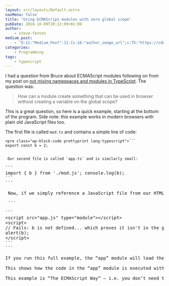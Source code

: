 ```yaml
---
layout: src/layouts/Default.astro
navMenu: false
title: 'Using ECMAScript modules with zero global scope'
pubDate: 2018-10-09T20:13:09+01:00
author:
    - steve-fenton
medium_post:
    - 'O:11:"Medium_Post":11:{s:16:"author_image_url";s:75:"https://cdn-images-1.medium.com/fit/c/400/400/1*eXkhfEuF41g5W_xnc_ydLA.jpeg";s:10:"author_url";s:38:"https://medium.com/@steve.fenton.co.uk";s:11:"byline_name";N;s:12:"byline_email";N;s:10:"cross_link";s:3:"yes";s:2:"id";s:12:"10155af6bf00";s:21:"follower_notification";s:3:"yes";s:7:"license";s:19:"all-rights-reserved";s:14:"publication_id";s:2:"-1";s:6:"status";s:5:"draft";s:3:"url";s:51:"https://medium.com/@steve.fenton.co.uk/10155af6bf00";}'
categories:
    - Programming
tags:
    - typescript
---
```


 I had a question from Bruce about ECMAScript modules following on from my post on [not mixing namespaces and modules in TypeScript](https://www.stevefenton.co.uk/2017/08/stop-mixing-typescript-modules-and-namespaces/). The question was:

> How can a module create something that can be used in browser without creating a variable on the global scope?

 This is a great question, so here is a quick example, starting at the bottom of the program. Side note: this example works in modern browsers with plain old JavaScript files too.

 The first file is called `mod.ts` and contains a simple line of code:

 ```
<pre class="wp-block-code prettyprint lang-typescript">```
export const b = 2;
```
```

 Our second file is called `app.ts` and is similarly small:

 ```
<pre class="wp-block-code prettyprint lang-typescript">```
import { b } from './mod.js'; console.log(b);
```
```

 Now, if we simply reference a JavaScript file from our HTML page, the contents are treated as inline, which means things start to creep into the global scope if we haven’t thought about it. When it comes to modules, though, we just have to use the module type in our script tag. You can do this using `type="module"` on the script tag, thus:

 ```
<pre class="wp-block-code prettyprint lang-html">```
&lt;script src="app.js" type="module">&lt;/script>
&lt;script>
// Fails: b is not defined... which proves it isn't in the global scope
alert(b);
&lt;/script>
```
```

If you run this full example, the “app” module will load the “mod” module and then log the value within “b” to the console. The alert, though, fails, because there is no “b” in the global scope.

This shows how the code in the “app” module is executed without being in, or adding to, the global scope.

This example is “The ECMAScript Way” – i.e. you don’t need to run any special steps to combine your files or anything like that. If you’ve been cornered by me on this subject you’ll know that I think letting ECMAScript modules remain independent is my preferred deployment strategy. I don’t like squashing all the files into a single big file, or converting modules into “something else” when modules bring a number of benefits. Make sure you have a full glass before asking me about that topic.